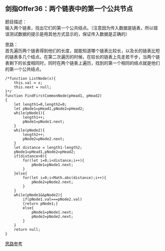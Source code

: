 ## 剑指Offer36：两个链表中的第一个公共节点
题目描述：  
输入两个链表，找出它们的第一个公共结点。（注意因为传入数据是链表，所以错误测试数据的提示是用其他方式显示的，保证传入数据是正确的）  
  
思路：  
首先遍历两个链表得到他们的长度，就能知道哪个链表比较长，以及长的链表比短的链表多几个结点。在第二次遍历的时候，在较长的链表上先走若干步，当两个链表剩下的长度相同时，同时在两个链表上遍历，找到的第一个相同的结点就是他们的第一个公共结点。  
```
/*function ListNode(x){
    this.val = x;
    this.next = null;
}*/
function FindFirstCommonNode(pHead1, pHead2)
{
    let length1=0,length2=0;
    let pNode1=pHead1,pNode2=pHead2;
    while(pNode1){
        length1++;
        pNode1=pNode1.next;
    }
    while(pNode2){
        length2++;
        pNode2=pNode2.next;
    }
    let distance = length1-length2;
    pNode1=pHead1,pNode2=pHead2;
    if(distance>0){
        for(let i=0;i<distance;i++){
            pNode1=pNode1.next;
        }
    }else{
        for(let i=0;i<Math.abs(distance);i++){
            pNode2=pNode2.next;
        }
    }
    while(pNode1&&pNode2){
        if(pNode1.val===pNode2.val)
        {return pNode1;}
        else{
            pNode1=pNode1.next;
            pNode2=pNode2.next;
        }
    }
    return null;
}
```
[思路参考](https://blog.csdn.net/kongmin_123/article/details/82315013)